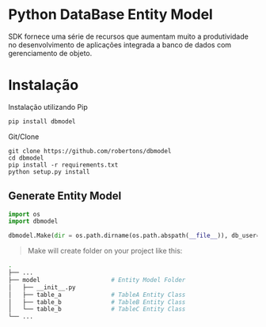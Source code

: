 
# Python DataBase Entity Model

SDK fornece uma série de recursos que aumentam muito a produtividade no desenvolvimento de aplicações integrada a banco de dados com gerenciamento de objeto.

# Instalação
Instalação utilizando Pip
```bash
pip install dbmodel
```
Git/Clone
```
git clone https://github.com/robertons/dbmodel
cd dbmodel
pip install -r requirements.txt
python setup.py install
```

## Generate Entity Model

```python
import os
import dbmodel

dbmodel.Make(dir = os.path.dirname(os.path.abspath(__file__)), db_user="user", db_password="pass", db_host="host", db_port=3306, db_database="dbname")

```

> Make will create folder on your project like this:

```bash
.
├── ...
├── model                    # Entity Model Folder
│   ├── __init__.py          
│   ├── table_a              # TableA Entity Class
│   ├── table_b              # TableB Entity Class
│   └── table_b              # TableC Entity Class
└── ...
```
